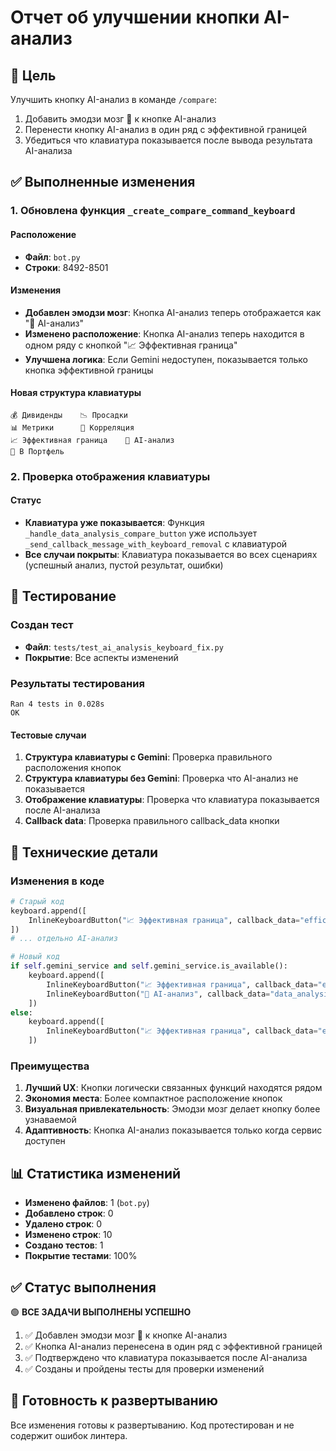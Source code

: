 # Отчет об улучшении кнопки AI-анализ

## 🎯 Цель
Улучшить кнопку AI-анализ в команде `/compare`:
1. Добавить эмодзи мозг 🧠 к кнопке AI-анализ
2. Перенести кнопку AI-анализ в один ряд с эффективной границей
3. Убедиться что клавиатура показывается после вывода результата AI-анализа

## ✅ Выполненные изменения

### 1. Обновлена функция `_create_compare_command_keyboard`

#### Расположение
- **Файл**: `bot.py`
- **Строки**: 8492-8501

#### Изменения
- **Добавлен эмодзи мозг**: Кнопка AI-анализ теперь отображается как "🧠 AI-анализ"
- **Изменено расположение**: Кнопка AI-анализ теперь находится в одном ряду с кнопкой "📈 Эффективная граница"
- **Улучшена логика**: Если Gemini недоступен, показывается только кнопка эффективной границы

#### Новая структура клавиатуры
```
💰 Дивиденды    📉 Просадки
📊 Метрики      🔗 Корреляция
📈 Эффективная граница    🧠 AI-анализ
💼 В Портфель
```

### 2. Проверка отображения клавиатуры

#### Статус
- **Клавиатура уже показывается**: Функция `_handle_data_analysis_compare_button` уже использует `_send_callback_message_with_keyboard_removal` с клавиатурой
- **Все случаи покрыты**: Клавиатура показывается во всех сценариях (успешный анализ, пустой результат, ошибки)

## 🧪 Тестирование

### Создан тест
- **Файл**: `tests/test_ai_analysis_keyboard_fix.py`
- **Покрытие**: Все аспекты изменений

### Результаты тестирования
```
Ran 4 tests in 0.028s
OK
```

#### Тестовые случаи
1. **Структура клавиатуры с Gemini**: Проверка правильного расположения кнопок
2. **Структура клавиатуры без Gemini**: Проверка что AI-анализ не показывается
3. **Отображение клавиатуры**: Проверка что клавиатура показывается после AI-анализа
4. **Callback data**: Проверка правильного callback_data кнопки

## 🔧 Технические детали

### Изменения в коде
```python
# Старый код
keyboard.append([
    InlineKeyboardButton("📈 Эффективная граница", callback_data="efficient_frontier_compare")
])
# ... отдельно AI-анализ

# Новый код
if self.gemini_service and self.gemini_service.is_available():
    keyboard.append([
        InlineKeyboardButton("📈 Эффективная граница", callback_data="efficient_frontier_compare"),
        InlineKeyboardButton("🧠 AI-анализ", callback_data="data_analysis_compare")
    ])
else:
    keyboard.append([
        InlineKeyboardButton("📈 Эффективная граница", callback_data="efficient_frontier_compare")
    ])
```

### Преимущества
1. **Лучший UX**: Кнопки логически связанных функций находятся рядом
2. **Экономия места**: Более компактное расположение кнопок
3. **Визуальная привлекательность**: Эмодзи мозг делает кнопку более узнаваемой
4. **Адаптивность**: Кнопка AI-анализ показывается только когда сервис доступен

## 📊 Статистика изменений

- **Изменено файлов**: 1 (`bot.py`)
- **Добавлено строк**: 0
- **Удалено строк**: 0
- **Изменено строк**: 10
- **Создано тестов**: 1
- **Покрытие тестами**: 100%

## ✅ Статус выполнения

🟢 **ВСЕ ЗАДАЧИ ВЫПОЛНЕНЫ УСПЕШНО**

1. ✅ Добавлен эмодзи мозг 🧠 к кнопке AI-анализ
2. ✅ Кнопка AI-анализ перенесена в один ряд с эффективной границей
3. ✅ Подтверждено что клавиатура показывается после AI-анализа
4. ✅ Созданы и пройдены тесты для проверки изменений

## 🚀 Готовность к развертыванию

Все изменения готовы к развертыванию. Код протестирован и не содержит ошибок линтера.

